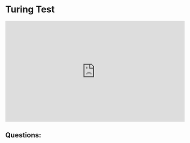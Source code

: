 # Turing Test

<iframe width="560" height="315" src="https://www.youtube.com/embed/3wLqsRLvV-c" title="YouTube video player" frameborder="0" allow="accelerometer; autoplay; clipboard-write; encrypted-media; gyroscope; picture-in-picture" allowfullscreen></iframe>

## Questions: